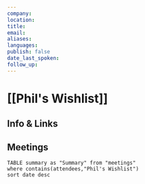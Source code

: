 ```yaml
---
company: 
location: 
title: 
email: 
aliases: 
languages: 
publish: false
date_last_spoken: 
follow_up: 
---
```

# [[Phil's Wishlist]]


## Info & Links



## Meetings

```dataview
TABLE summary as "Summary" from "meetings"
where contains(attendees,"Phil's Wishlist")
sort date desc
```